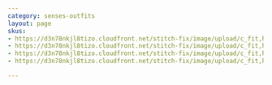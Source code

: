 ```yaml
---
category: senses-outfits
layout: page
skus:
- https://d3n78nkjl8tizo.cloudfront.net/stitch-fix/image/upload/c_fit,h_720,w_862/v1632693948/uusbdeukv2qm3cpdbmnz.jpg
- https://d3n78nkjl8tizo.cloudfront.net/stitch-fix/image/upload/c_fit,h_720,w_862/v1659674276/u9q9thwnmpwsal9a4knw.jpg
- https://d3n78nkjl8tizo.cloudfront.net/stitch-fix/image/upload/c_fit,h_720,w_862/v1692862680/us5fshguhucv37mtjeok.jpg
- https://d3n78nkjl8tizo.cloudfront.net/stitch-fix/image/upload/c_fit,h_720,w_862/v1696412943/nda0bh9wxhtwagfdkpnj.jpg

---
```



